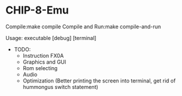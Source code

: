 # CHIP-8-Emu

Compile:make compile
Compile and Run:make compile-and-run

Usage: executable [debug] [terminal]

* TODO:
  * Instruction FX0A 
  * Graphics and GUI
  * Rom selecting
  * Audio
  * Optimization (Better printing the screen into terminal, get rid of hummongus switch statement)
